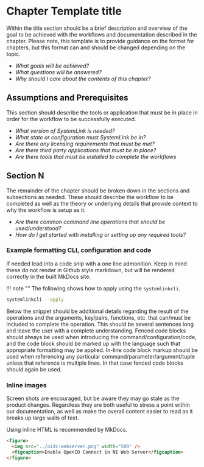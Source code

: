# Chapter Template title

Within the title section should be a brief description and overview of the goal to be achieved with the workflows and documentation described in the chapter. Please note, this template is to provide guidance on the format for chapters, but this format can and should be changed depending on the topic.

- *What goals will be achieved?*
- *What questions will be answered?*
- *Why should I care about the contents of this chapter?*

## Assumptions and Prerequisites

This section should describe the tools or application that must be in place in order for the workflow to be successfully executed.

- *What version of SystemLink is needed?*
- *What state or configuration must SystemLink be in?*
- *Are there any licensing requirements that must be met?*
- *Are there third party applications that must be in place?*
- *Are there tools that must be installed to complete the workflows*

## Section N

The remainder of the chapter should be broken down in the sections and subsections as needed. These should describe the workflow to be completed as well as the theory or underlying details that provide context to why the workflow is setup as it.

- *Are there common command line operations that should be used/understood?*
- *How do I get started with installing or setting up any required tools?*

### Example formatting CLI, configuration and code

If needed lead into a code snip with a one line admonition. Keep in mind these do not render in Github style markdown, but will be rendered correctly in the built MkDocs site.

!!! note ""
    The following shows how to apply using the `systemlinkcli`.

```bash
systemlinkcli --apply
```

Below the snippet should be additional details regarding the result of the operations and the arguments, key/pairs, functions, etc. that can/must be included to complete the operation. This should be several sentences long and leave the user with a complete understanding. Fenced code blocks should always be used when introducing the command/configuration/code, and the code block should be marked up with the language such that appropriate formatting may be applied. In-line code block markup should be used when referencing any particular command/parameter/argument/tuple unless that reference is multiple lines. In that case fenced code blocks should again be used.

### Inline images

Screen shots are encouraged, but be aware they may go stale as the product changes. Regardless they are both useful to stress a point within our documentation, as well as make the overall content easier to read as it breaks up large walls of text.

Using inline HTML is recommended by MkDocs.

```md
<figure>
  <img src="../oidc-webserver.png" width="500" />
  <figcaption>Enable OpenID Connect in NI Web Server</figcaption>
</figure>
```
